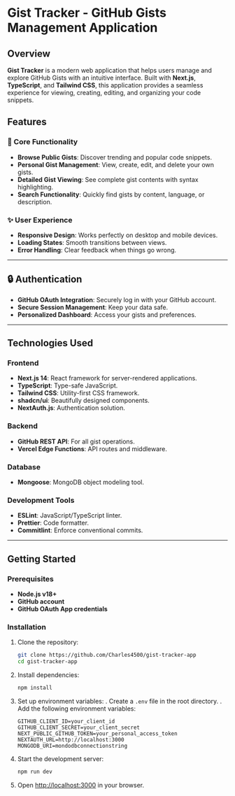 # Gist Tracker - GitHub Gists Management Application

## Overview

**Gist Tracker** is a modern web application that helps users manage and explore GitHub Gists with an intuitive interface. Built with **Next.js**, **TypeScript**, and **Tailwind CSS**, this application provides a seamless experience for viewing, creating, editing, and organizing your code snippets.

## Features

### 🚀 Core Functionality

- **Browse Public Gists**: Discover trending and popular code snippets.
- **Personal Gist Management**: View, create, edit, and delete your own gists.
- **Detailed Gist Viewing**: See complete gist contents with syntax highlighting.
- **Search Functionality**: Quickly find gists by content, language, or description.

### ✨ User Experience

- **Responsive Design**: Works perfectly on desktop and mobile devices.
- **Loading States**: Smooth transitions between views.
- **Error Handling**: Clear feedback when things go wrong.

---

## 🔒 Authentication

- **GitHub OAuth Integration**: Securely log in with your GitHub account.
- **Secure Session Management**: Keep your data safe.
- **Personalized Dashboard**: Access your gists and preferences.

---

## Technologies Used

### Frontend

- **Next.js 14**: React framework for server-rendered applications.
- **TypeScript**: Type-safe JavaScript.
- **Tailwind CSS**: Utility-first CSS framework.
- **shadcn/ui**: Beautifully designed components.
- **NextAuth.js**: Authentication solution.

### Backend

- **GitHub REST API**: For all gist operations.
- **Vercel Edge Functions**: API routes and middleware.

### Database

- **Mongoose**: MongoDB object modeling tool.

### Development Tools

- **ESLint**: JavaScript/TypeScript linter.
- **Prettier**: Code formatter.
- **Commitlint**: Enforce conventional commits.

---

## Getting Started

### Prerequisites

- **Node.js v18+**
- **GitHub account**
- **GitHub OAuth App credentials**

### Installation

1. Clone the repository:
   ```bash
   git clone https://github.com/Charles4500/gist-tracker-app
   cd gist-tracker-app
   ```
2. Install dependencies:
   ```bash
   npm install
   ```
3. Set up environment variables:
   . Create a `.env` file in the root directory.
   . Add the following environment variables:
   ```env
   GITHUB_CLIENT_ID=your_client_id
   GITHUB_CLIENT_SECRET=your_client_secret
   NEXT_PUBLIC_GITHUB_TOKEN=your_personal_access_token
   NEXTAUTH_URL=http://localhost:3000
   MONGODB_URI=mondodbconnectionstring
   ```
4. Start the development server:

   ```bash
   npm run dev
   ```

5. Open [http://localhost:3000](http://localhost:3000) in your browser.
